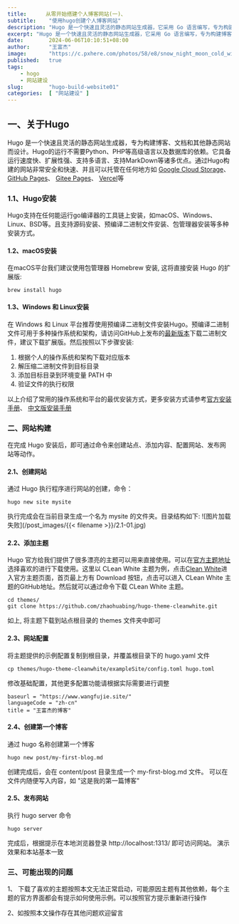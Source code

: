 ```yaml
---
title:      从零开始搭建个人博客网站(一)、
subtitle:    "使用hugo创建个人博客网站"
description: "Hugo 是一个快速且灵活的静态网站生成器，它采用 Go 语言编写，专为构建博客、文档和其他静态网站而设计。它具有高性能、简洁灵活的模板系统、扩展性强、支持多语言、支持MarkDown等诸多优点。本文将演示如何使用hugo搭建一个个人博客网站"
excerpt: "Hugo 是一个快速且灵活的静态网站生成器，它采用 Go 语言编写，专为构建博客、文档和其他静态网站而设计。它具有高性能、简洁灵活的模板系统、扩展性强、支持多语言、支持MarkDown等诸多优点。本文将演示如何使用hugo搭建一个个人博客网站"
date:        2024-06-06T10:10:51+08:00
author:      "王富杰"
image:       "https://c.pxhere.com/photos/58/e8/snow_night_moon_cold_winter_trees_landscape_nature-1083144.jpg!d"
published:   true
tags: 
    - hogo
    - 网站建设
slug:        "hugo-build-website01"
categories:  [ "网站建设" ]
---
```


## 一、关于Hugo
Hugo 是一个快速且灵活的静态网站生成器，专为构建博客、文档和其他静态网站而设计。Hugo的运行不需要Python、PHP等高级语言以及数据库的依赖。它具备运行速度快、扩展性强、支持多语言、支持MarkDown等诸多优点。通过Hugo构建的网站非常安全和快速、并且可以托管在任何地方如 [Google Cloud Storage](https://cloud.google.com/storage/)、 [GitHub Pages](https://pages.github.com/)、 [Gitee Pages](https://gitee.com/help/articles/4136)、 [Vercel](https://vercel.com/)等

### 1.1、Hugo安装
Hugo支持在任何能运行go编译器的工具链上安装，如macOS、Windows、Linux、BSD等。且支持源码安装、预编译二进制文件安装、包管理器安装等多种安装方式。

#### 1.2、macOS安装
在macOS平台我们建议使用包管理器 Homebrew 安装, 这将直接安装 Hugo 的扩展版:
```shell
brew install hugo
```

#### 1.3、Windows 和 Linux安装
在 Windows 和 Linux 平台推荐使用预编译二进制文件安装Hugo。预编译二进制文件可用于多种操作系统和架构，请访问GitHub上发布的[最新版本](https://github.com/gohugoio/hugo/releases/latest)下载二进制文件，建议下载扩展版。然后按照以下步骤安装:
1. 根据个人的操作系统和架构下载对应版本
2. 解压缩二进制文件到目标目录
3. 添加目标目录到环境变量 PATH 中
4. 验证文件的执行权限
   
以上介绍了常用的操作系统和平台的最优安装方式，更多安装方式请参考[官方安装手册](https://gohugo.io/installation/)、 [中文版安装手册](https://hugo.opendocs.io/installation/)


### 二、网站构建
在完成 Hugo 安装后，即可通过命令来创建站点、添加内容、配置网站、发布网站等动作。

#### 2.1、创建网站
通过 Hugo 执行程序进行网站的创建，命令：
```shell
hugo new site mysite
```
执行完成会在当前目录生成一个名为 mysite 的文件夹。目录结构如下:
![图片加载失败](/post_images/{{< filename >}}/2.1-01.jpg)
<!-- {{< rawhtml >}}
<img src="/images/{{< filename >}}/2.1-01.jpg" alt="图片未加载" style="float: left; margin-right: 10px;">
<div style="clear: both;"></div>
{{< /rawhtml >}} -->

#### 2.2、添加主题
Hugo 官方给我们提供了很多漂亮的主题可以用来直接使用。可以在[官方主题地址](https://themes.gohugo.io/)选择喜欢的进行下载使用。这里以 CLean White 主题为例，点击[Clean White](https://themes.gohugo.io/themes/hugo-theme-cleanwhite/)进入官方主题页面，首页最上方有 Download 按钮，点击可以进入 CLean White 主题的GitHub地址。然后就可以通过命令下载 CLean White 主题。
```shell
cd themes/
git clone https://github.com/zhaohuabing/hugo-theme-cleanwhite.git
```
如上, 将主题下载到站点根目录的 themes 文件夹中即可

#### 2.3、网站配置
将主题提供的示例配置复制到根目录，并覆盖根目录下的 hugo.yaml 文件
```shell
cp themes/hugo-theme-cleanwhite/exampleSite/config.toml hugo.toml
```
修改基础配置，其他更多配置功能请根据实际需要进行调整
```
baseurl = "https://www.wangfujie.site/"
languageCode = "zh-cn"
title = "王富杰的博客"
```

#### 2.4、创建第一个博客
通过 hugo 名称创建第一个博客
```shell
hugo new post/my-first-blog.md
```
创建完成后，会在 content/post 目录生成一个 my-first-blog.md 文件。 可以在文件内随便写入内容，如 "这是我的第一篇博客"

#### 2.5、发布网站
执行 hugo server 命令
```shell
hugo server
```
完成后，根据提示在本地浏览器登录 http://localhost:1313/ 即可访问网站。
演示效果和本站基本一致

### 三、可能出现的问题
1、 下载了喜欢的主题按照本文无法正常启动，可能原因主题有其他依赖，每个主题的官方界面都会有提示如何使用示例。可以按照官方提示重新进行操作  
  
2、如按照本文操作存在其他问题欢迎留言




